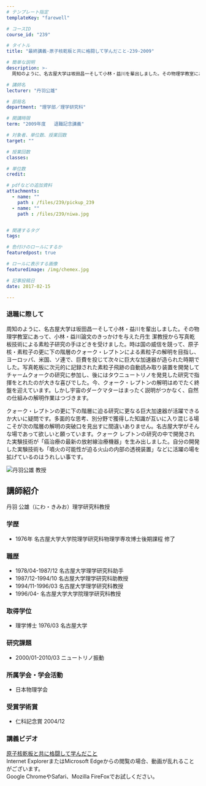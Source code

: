```yaml
---
# テンプレート指定
templateKey: "farewell"

# コースID
course_id: "239"

# タイトル
title: "最終講義-原子核乾板と共に格闘して学んだこと-239-2009"

# 簡単な説明
description: >-
  周知のように、名古屋大学は坂田昌一そして小林・益川を輩出しました。その物理学教室にあって、小林・益川論文のきっかけを与えた丹生 潔教授から写真乾板技術による素粒子研究の手ほどきを受けました。時は国...

# 講師名
lecturer: "丹羽公雄"

# 部局名
department: "理学部／理学研究科"

# 開講時限
term: "2009年度	退職記念講義"

# 対象者、単位数、授業回数
target: ""

# 授業回数
classes: 

# 単位数
credit: 

# pdfなどの追加資料
attachments: 
  - name: "" 
    path : /files/239/pickup_239
  - name: "" 
    path : /files/239/niwa.jpg


# 関連するタグ
tags:

# 色付けのロールにするか
featuredpost: true

# ロールに表示する画像
featuredimage: /img/chemex.jpg

# 記事投稿日
date: 2017-02-15

---
```

### 退職に際して

周知のように、名古屋大学は坂田昌一そして小林・益川を輩出しました。その物理学教室にあって、小林・益川論文のきっかけを与えた丹生 潔教授から写真乾板技術による素粒子研究の手ほどきを受けました。時は国の威信を競って、原子核・素粒子の更に下の階層のクォーク・レプトンによる素粒子の解明を目指し、ヨーロッパ、米国、ソ連で、巨費を投じて次々に巨大な加速器が造られた時期でした。写真乾板に次元的に記録された素粒子飛跡の自動読み取り装置を開発してチャームクォークの研究に参加し、後にはタウニュートリノを発見した研究で指揮をとれたのが大きな喜びでした。今、クォーク・レプトンの解明はめでたく終盤を迎えています。しかし宇宙のダークマターはまったく説明がつかなく、自然の仕組みの解明作業はつづきます。 

クォーク・レプトンの更に下の階層に迫る研究に更なる巨大加速器が活躍できるか大いに疑問です。多面的な思考、別分野で獲得した知識が互いに入り混じる場こそが次の階層の解明の突破口を見出すに間違いありません。名古屋大学がそんな場であって欲しいと願っています。クォーク レプトンの研究の中で開発された実験技術が「癌治療の最新の放射線治療機器」を生み出しました。自分の開発した実験技術も「噴火の可能性が迫る火山の内部の透視装置」などに活躍の場を拡げているのはうれしい事です。

![丹羽公雄 教授](/files/239/niwa.jpg) 
## 講師紹介

丹羽 公雄（にわ・きみお）理学研究科教授　 

### 学歴

  * 1976年 名古屋大学大学院理学研究科物理学専攻博士後期課程 修了

### 職歴

  * 1978/04-1987/12 名古屋大学理学研究科助手
  * 1987/12-1994/10 名古屋大学理学研究科助教授
  * 1994/11-1996/03 名古屋大学理学研究科教授
  * 1996/04- 名古屋大学大学院理学研究科教授

### 取得学位

  * 理学博士 1976/03 名古屋大学

### 研究課題

  * 2000/01-2010/03 ニュートリノ振動

### 所属学会・学会活動

  * 日本物理学会

### 受賞学術賞

  * 仁科記念賞 2004/12
### 講義ビデオ

[原子核乾板と共に格闘して学んだこと](http://nuvideo.media.nagoya-u.ac.jp/embed/73f274257ea4e0e0d091617a84bf6767154af091)  
Internet ExplorerまたはMicrosoft Edgeからの閲覧の場合、動画が乱れることがございます。  
Google ChromeやSafari、Mozilla FireFoxでお試しください。